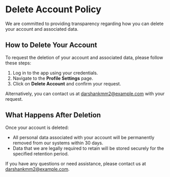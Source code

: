 # Delete Account Policy

We are committed to providing transparency regarding how you can delete your account and associated data.

## How to Delete Your Account
To request the deletion of your account and associated data, please follow these steps:
1. Log in to the app using your credentials.
2. Navigate to the **Profile Settings** page.
3. Click on **Delete Account** and confirm your request.

Alternatively, you can contact us at [darshankmm2@example.com](darshankmm2@example.com) with your request.

## What Happens After Deletion
Once your account is deleted:
- All personal data associated with your account will be permanently removed from our systems within 30 days.
- Data that we are legally required to retain will be stored securely for the specified retention period.

If you have any questions or need assistance, please contact us at  [darshankmm2@example.com](darshankmm2@example.com).

